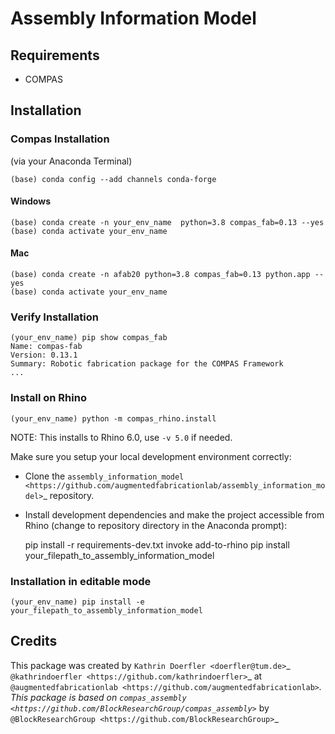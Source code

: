 # Assembly Information Model


## Requirements

* COMPAS

## Installation

### Compas Installation 
(via your Anaconda Terminal)
    
    (base) conda config --add channels conda-forge

#### Windows
    (base) conda create -n your_env_name  python=3.8 compas_fab=0.13 --yes
    (base) conda activate your_env_name 

#### Mac
    (base) conda create -n afab20 python=3.8 compas_fab=0.13 python.app --yes
    (base) conda activate your_env_name 
    

### Verify Installation

    (your_env_name) pip show compas_fab
    Name: compas-fab
    Version: 0.13.1
    Summary: Robotic fabrication package for the COMPAS Framework
    ...

### Install on Rhino

    (your_env_name) python -m compas_rhino.install

NOTE: This installs to Rhino 6.0, use `-v 5.0` if needed.



Make sure you setup your local development environment correctly:

* Clone the `assembly_information_model <https://github.com/augmentedfabricationlab/assembly_information_model>`_ repository.
* Install development dependencies and make the project accessible from Rhino (change to repository directory in the Anaconda prompt):

    pip install -r requirements-dev.txt
    invoke add-to-rhino
    pip install your_filepath_to_assembly_information_model 


### Installation in editable mode


    (your_env_name) pip install -e your_filepath_to_assembly_information_model 




## Credits

This package was created by `Kathrin Doerfler <doerfler@tum.de>`_ `@kathrindoerfler <https://github.com/kathrindoerfler>`_ at `@augmentedfabricationlab <https://github.com/augmentedfabricationlab>`_. This package is based on `compas_assembly <https://github.com/BlockResearchGroup/compas_assembly>`_ by `@BlockResearchGroup <https://github.com/BlockResearchGroup>`_


